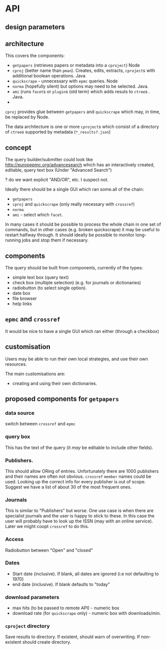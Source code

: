 # API

## design parameters


## architecture

This covers the components:
 * `getpapers` (retrieves papers or metadata into a `cproject`) Node
 * `cproj` (better name than `pman`). Creates, edits, extracts, `cproject`s with additional boolean operations. Java
 *  `quickscrape` - unnecessary with `epmc` queries. Node
 *  `norma` (hopefully silent) but options may need to be selected. Java.
 *  `ami` (runs `facet`s or `plugin`s (old term) which adds resuts to `ctree`s . Java.
 *  
 `cproj` provides glue between `getpapers` and `quickscrape` which may, in time, be replaced by Node.
  
 The data architecture is one or more `cproject`s which consist of a directory of `ctree`s supported by metadata (`*_results?.json`)

## concept


The query builder/submitter could look like
http://europepmc.org/advancesearch
which has an interactively created, editable, query text box (Under "Advanced Search")

? do we want explicit "AND/OR", etc. I suspect not.

Ideally there should be a single GUI which ran some.all of the chain:

 * `getpapers` 
 * `cproj`  and `quickscrape` (only really necessary with `crossref`)
 * `norma` 
 * `ami` - select which `facet`. 
 
In many cases it should be possible to process the whole chain in one set of commands, but in other cases (e.g. broken quickscrape) it may be useful to restart halfway through. It should ideally be possible to monitor long-running jobs and stop them if necessary.


  
## components

The query should be built from components, currently of the types:

 * simple text box (query text)
 * check box (multiple selection)  (e.g. for journals or dictionaries)
 * radiobutton (to select single option).
 * date box
 * file browser
 * help links
  
## `epmc` and `crossref` 

It would be nice to have a single GUI which ran either (through a checkbox)

## customisation

Users may be able to run their own local strategies, and use their own resources.

The main customisations are:

 * creating and using their own dictionaries.
 
## proposed components for `getpapers`

### data source
 
 switch between `crossref` and `epmc`

### query box

This has the text of the query (it *may* be editable to include other fields).

### Publishers.

This should allow ORing of entries. Unfortunately there are 1000 publishers and their names are often not obvious.  `crossref` `member` names could be used. Looking up the correct info for every publisher is out of scope. Suggest we have a list of about 30 of the most frequent ones.

### Journals

This is similar to "Publishers" but worse. One use case is when there are specialist journals and the user is happy to stick to these. In this case the user will probably have to look up the ISSN (may with an online service). Later we might coopt `crossref` to do this.

### Access

Radiobutton between "Open" and "closed"

### Dates

 * Start date (inclusive). If blank, all dates are ignored (i.e not defaulting to 1970)
 * end date (inclusive). If blank defaults to "today"
 
### download parameters

 * max hits (to be passed to remote API) - numeric box
 * download rate (for `quickscrape` only) - numeric box with downloads/min.
 
### `cproject` directory

Save results to directory. If existent, should warn of overwriting. If non-existent should create directory.




 
 
